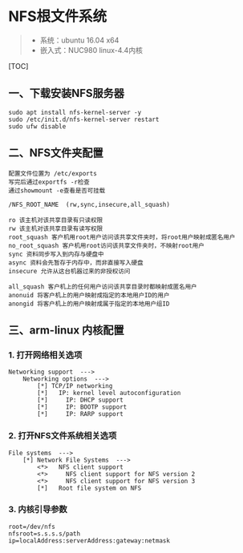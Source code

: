 # NFS根文件系统

> - 系统：ubuntu 16.04 x64
> - 嵌入式：NUC980 linux-4.4内核



[TOC]

## 一、下载安装NFS服务器

```
sudo apt install nfs-kernel-server -y  									
sudo /etc/init.d/nfs-kernel-server restart    	
sudo ufw disable    							
```

## 二、NFS文件夹配置

```
配置文件位置为 /etc/exports
写完后通过exportfs -r检查
通过showmount -e查看是否可挂载

/NFS_ROOT_NAME  (rw,sync,insecure,all_squash)

ro 该主机对该共享目录有只读权限
rw 该主机对该共享目录有读写权限
root_squash 客户机用root用户访问该共享文件夹时，将root用户映射成匿名用户
no_root_squash 客户机用root访问该共享文件夹时，不映射root用户
sync 资料同步写入到内存与硬盘中
async 资料会先暂存于内存中，而非直接写入硬盘
insecure 允许从这台机器过来的非授权访问

all_squash 客户机上的任何用户访问该共享目录时都映射成匿名用户
anonuid 将客户机上的用户映射成指定的本地用户ID的用户
anongid 将客户机上的用户映射成属于指定的本地用户组ID
```

## 三、arm-linux 内核配置

### 1. 打开网络相关选项

```
Networking support  --->
    Networking options  --->
        [*] TCP/IP networking
        [*]   IP: kernel level autoconfiguration
        [*]     IP: DHCP support
        [*]     IP: BOOTP support
        [*]     IP: RARP support
```

### 2. 打开NFS文件系统相关选项

```
File systems  --->
    [*] Network File Systems  --->
        <*>   NFS client support
        <*>     NFS client support for NFS version 2
        <*>     NFS client support for NFS version 3
        [*]   Root file system on NFS
```

### 3. 内核引导参数

```
root=/dev/nfs
nfsroot=s.s.s.s/path
ip=localAddress:serverAddress:gateway:netmask
```

## 